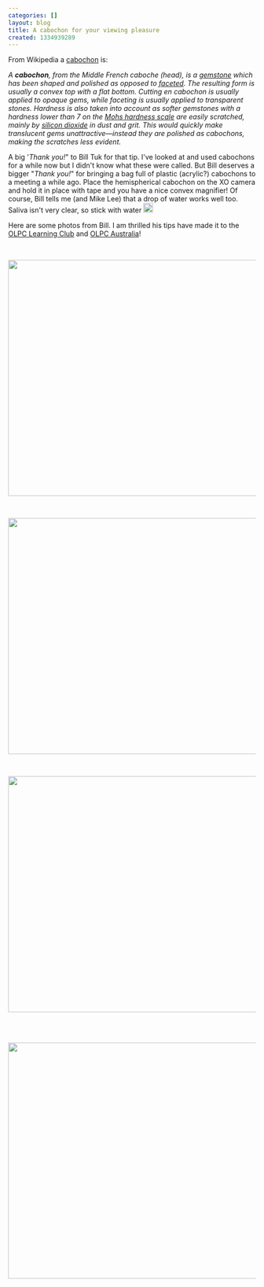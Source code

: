 ```yaml
---
categories: []
layout: blog
title: A cabochon for your viewing pleasure
created: 1334939289
---
```

<p>From Wikipedia a <a href="https://en.wikipedia.org/wiki/Cabochon" target="_blank">cabochon</a> is:</p>
<p class="rteindent1"><em>A <b>cabochon</b>, from the Middle French caboche (head), is a <a href="https://en.wikipedia.org/wiki/Gemstone" title="Gemstone">gemstone</a> which has been shaped and polished as opposed to <a href="https://en.wikipedia.org/wiki/Facet" title="Facet">faceted</a>. The resulting form is usually a convex top with a flat bottom. Cutting en cabochon is usually applied to opaque gems, while faceting is usually applied to transparent stones. Hardness is also taken into account as softer gemstones with a hardness lower than 7 on the <a href="https://en.wikipedia.org/wiki/Mohs_scale_of_mineral_hardness" title="Mohs scale of mineral hardness">Mohs hardness scale</a> are easily scratched, mainly by <a href="https://en.wikipedia.org/wiki/Silicon_dioxide" title="Silicon dioxide">silicon dioxide</a> in dust and grit. This would quickly make translucent gems unattractive&mdash;instead they are polished as cabochons, making the scratches less evident.</em></p>
<p>A big &#39;<em>Thank you!</em>&quot; to Bill Tuk for that tip. I&#39;ve looked at and used cabochons for a while now but I didn&#39;t know what these were called. But Bill deserves a bigger &quot;<em>Thank you!</em>&quot; for bringing a bag full of plastic (acrylic?) cabochons to a meeting a while ago. Place the hemispherical cabochon on the XO camera and hold it in place with tape and you have a nice convex magnifier! Of course, Bill tells me (and Mike Lee) that a drop of water works well too. Saliva isn&#39;t very clear, so stick with water <img alt="smiley" height="20" src="http://olpcsf.org/sites/all/libraries/ckeditor/plugins/smiley/images/regular_smile.gif" title="smiley" width="20" /></p>
<p>Here are some photos from Bill. I am thrilled his tips have made it to the <a href="http://olpclearningclub.org/activities/a-water-drop-microscope-for-the-xo-laptop/" target="_blank">OLPC Learning Club</a> and <a href="http://edu.laptop.org.au/sites/default/files/education_newsletter_ed_12_april_2012.pdf" target="_blank">OLPC Australia</a>!</p>
<p>&nbsp;</p>
<p><img alt="" src="{{ site.baseurl }}/sites/default/files/u8/XO%20Camera%20Close%20up%20IMG_2468-vi.jpg" style="width: 640px; height: 480px;" /></p>
<p>&nbsp;</p>
<p><img alt="" src="{{ site.baseurl }}/sites/default/files/u8/Needle%20and%20thread_0.jpg" style="width: 640px; height: 480px;" /></p>
<p>&nbsp;</p>
<p><img alt="" src="{{ site.baseurl }}/sites/default/files/u8/Security%20print%20on%20a%2020.jpg" style="width: 640px; height: 480px;" />&nbsp;</p>
<p>&nbsp;</p>
<p><img alt="" src="{{ site.baseurl }}/sites/default/files/u8/Fine%20Print%20life%20size%20about%20thickness%20of%20a%20thumb%20nail.jpg" style="width: 640px; height: 480px;" /></p>
